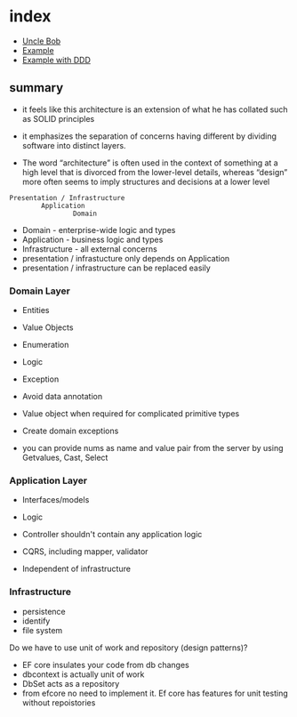 # index

- [Uncle Bob](https://blog.cleancoder.com/uncle-bob/2012/08/13/the-clean-architecture.html)
- [Example](https://github.dev/jasontaylordev/CleanArchitecture)
- [Example with DDD](https://www.youtube.com/watch?v=5_un3PUER8U&ab_channel=AmichaiMantinband)

## summary

- it feels like this architecture is an extension of what he has collated such as SOLID principles
- it emphasizes the separation of concerns having different by dividing software into distinct layers.

- The word “architecture” is often used in the context of something at a high level that is divorced from the lower-level details, whereas “design” more often seems to imply structures and decisions at a lower level

```
Presentation / Infrastructure
		Application
  		     	Domain
```

- Domain - enterprise-wide logic and types
- Application - business logic and types
- Infrastructure - all external concerns
- presentation / infrastucture only depends on Application
- presentation / infrastructure can be replaced easily

### Domain Layer

- Entities
- Value Objects
- Enumeration
- Logic
- Exception

- Avoid data annotation
- Value object when required for complicated primitive types
- Create domain exceptions
- you can provide nums as name and value pair from the server by using Getvalues, Cast, Select

### Application Layer

- Interfaces/models
- Logic

- Controller shouldn't contain any application logic
- CQRS, including mapper, validator
- Independent of infrastructure

### Infrastructure

- persistence
- identify
- file system

Do we have to use unit of work and repository (design patterns)?

- EF core insulates your code from db changes
- dbcontext is actually unit of work
- DbSet acts as a repository
- from efcore no need to implement it. Ef core has features for unit testing without repoistories
